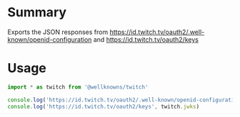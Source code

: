 # Summary

Exports the JSON responses from https://id.twitch.tv/oauth2/.well-known/openid-configuration and https://id.twitch.tv/oauth2/keys

# Usage

```js
import * as twitch from '@wellknowns/twitch'

console.log('https://id.twitch.tv/oauth2/.well-known/openid-configuration', twitch.metadata)
console.log('https://id.twitch.tv/oauth2/keys', twitch.jwks)
```
